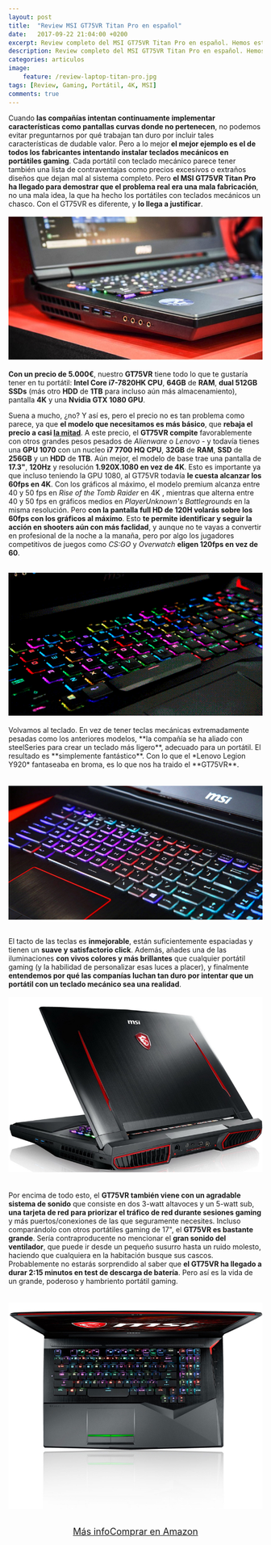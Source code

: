 ```yaml
---
layout: post
title:  "Review MSI GT75VR Titan Pro en español"
date:   2017-09-22 21:04:00 +0200
excerpt: Review completo del MSI GT75VR Titan Pro en español. Hemos estudiado todas sus componentes y realizado un exhaustivo análisis completo, y este es el resultado.
description: Review completo del MSI GT75VR Titan Pro en español. Hemos estudiado y realizado el análisis completo, y este es el resultado.
categories: articulos
image:
    feature: /review-laptop-titan-pro.jpg
tags: [Review, Gaming, Portátil, 4K, MSI]
comments: true
---
```

<!--more-->
<!-- more -->
Cuando **las compañías intentan continuamente implementar características como pantallas curvas donde no pertenecen**, no podemos evitar preguntarnos por qué trabajan tan duro por incluir tales características de dudable valor. Pero a lo mejor **el mejor ejemplo es el de todos los fabricantes intentando instalar teclados mecánicos en portátiles gaming**. Cada portátil con teclado mecánico parece tener también una lista de contraventajas como precios excesivos o extraños diseños que dejan mal al sistema completo. Pero **el MSI GT75VR Titan Pro ha llegado para demostrar que el problema real era una mala fabricación**, no una mala idea, la que ha hecho los portátiles con teclados mecánicos un chasco. Con el GT75VR es diferente, y **lo llega a justificar**.
<br /><br />
<img src="/images/pictures/titan-pro-1.jpg">
<br /><br />
**Con un precio de 5.000€**, nuestro **GT75VR** tiene todo lo que te gustaría tener en tu portátil: **Intel Core i7-7820HK CPU**, **64GB** de **RAM**, **dual 512GB SSDs** (más otro **HDD** de **1TB** para incluso aún más almacenamiento), pantalla **4K** y una **Nvidia GTX 1080 GPU**.

Suena a mucho, ¿no? Y así es, pero el precio no es tan problema como parece, ya que **el modelo que necesitamos es más básico**, que **rebaja el precio a casi <u>la mitad</u>**. A este precio, el **GT75VR compite** favorablemente con otros grandes pesos pesados de *Alienware* o *Lenovo* - y todavía tienes una **GPU 1070** con un nucleo **i7 7700 HQ CPU**, **32GB** de **RAM**, **SSD** de **256GB** y un **HDD** de **1TB**. Aún mejor, el modelo de base trae una pantalla de **17.3"**, **120Hz** y resolución **1.920X.1080 en vez de 4K**. Esto es importante ya que incluso teniendo la GPU 1080, al GT75VR todavía **le cuesta alcanzar los 60fps en 4K**. Con los gráficos al máximo, el modelo premium alcanza entre 40 y 50 fps en *Rise of the Tomb Raider* en 4K , mientras que alterna entre 40 y 50 fps en gráficos medios en *PlayerUnknown's Battlegrounds* en la misma resolución. Pero **con la pantalla full HD de 120H volarás sobre los 60fps con los gráficos al máximo**. Esto **te permite identificar y seguir la acción en shooters aún con más faclidad**, y aunque no te vayas a convertir en profesional de la noche a la manaña, pero por algo los jugadores competitivos de juegos como *CS:GO* y *Overwatch* **eligen 120fps en vez de 60**.
<br /><br />
<center><img src="/images/pictures/titan-pro-2.gif"></center><br />
Volvamos al teclado. En vez de tener teclas mecánicas extremadamente pesadas como los anteriores modelos, **la compañía se ha aliado con steelSeries para crear un teclado más ligero**, adecuado para un  portátil. El resultado es **simplemente fantástico**. Con lo que el *Lenovo Legion Y920* fantaseaba en broma, es lo que nos ha traido el **GT75VR**.
<br /><br /><br />
<img src="/images/pictures/titan-pro-3.jpg">
<br /><br />

El tacto de las teclas es **inmejorable**, están suficientemente espaciadas y tienen un **suave y satisfactorio click**. Además, añades una de las iluminaciones **con vivos colores y más brillantes** que cualquier portátil gaming (y la habilidad de personalizar esas luces a placer), y finalmente **entendemos por qué las companías luchan tan duro por intentar que un portátil con un teclado mecánico sea una realidad**.
<br /><br />
<img src="/images/pictures/titan-pro-4.jpg">
<br /><br /><br />
Por encima de todo esto, el **GT75VR también viene con un agradable sistema de sonido** que consiste en dos 3-watt altavoces y un 5-watt sub, **una tarjeta de red para priorizar el tráfico de red durante sesiones gaming** y más puertos/conexiones de las que seguramente necesites. Incluso comparándolo con otros portátiles gaming de 17", el **GT75VR es bastante grande**. Sería contraproducente no mencionar el **gran sonido del ventilador**, que puede ir desde un pequeño susurro hasta un ruido molesto, haciendo que cualquiera en la habitación busque sus cascos. Probablemente no estarás sorprendido al saber que **el GT75VR ha llegado a durar 2:15 minutos en test de descarga de batería**. Pero así es la vida de un grande, poderoso y hambriento portátil gaming.
<br /><br /><br />
<img src="/images/pictures/titan-pro-5.jpg">
<br /><br /><center><a href="http://amzn.to/2yuBSfI" target="_blank" class="btn-infor"><font size="4">Más info</font></a><a href="http://amzn.to/2yuBSfI" target="_blank" class="btn-ama"><font size="4">Comprar en Amazon</font></a>
</center><br />